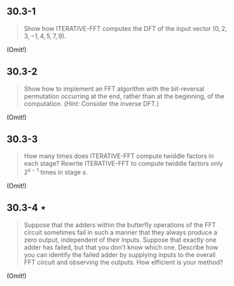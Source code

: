 ## 30.3-1

> Show how $\text{ITERATIVE-FFT}$ computes the $\text{DFT}$ of the input vector $(0, 2, 3, -1, 4, 5, 7, 9)$.

(Omit!)

## 30.3-2

> Show how to implement an $\text{FFT}$ algorithm with the bit-reversal permutation occurring at the end, rather than at the beginning, of the computation. ($\textit{Hint:}$ Consider the inverse $\text{DFT}$.)

(Omit!)

## 30.3-3

> How many times does $\text{ITERATIVE-FFT}$ compute twiddle factors in each stage? Rewrite $\text{ITERATIVE-FFT}$ to compute twiddle factors only $2^{s - 1}$ times in stage $s$.

(Omit!)

## 30.3-4 $\star$

> Suppose that the adders within the butterfly operations of the $\text{FFT}$ circuit sometimes fail in such a manner that they always produce a zero output, independent of their inputs. Suppose that exactly one adder has failed, but that you don't know which one. Describe how you can identify the failed adder by supplying inputs to the overall $\text{FFT}$ circuit and observing the outputs. How efficient is your method?

(Omit!)
